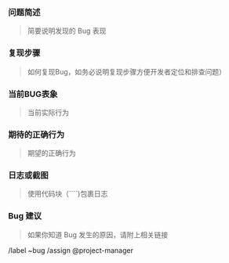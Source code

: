 ### 问题简述

> 简要说明发现的 Bug 表现

### 复现步骤

> 如何复现Bug，如务必说明复现步骤方便开发者定位和排查问题）

### 当前BUG表象

> 当前实际行为

### 期待的正确行为

> 期望的正确行为

### 日志或截图

> 使用代码块（````)包裹日志

### Bug 建议

> 如果你知道 Bug 发生的原因，请附上相关链接

/label ~bug
/assign @project-manager
